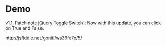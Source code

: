 <h1>Demo</h1>

v1.1, Patch note jQuery Toggle Switch :
Now with this update,
you can click on True and False.

http://jsfiddle.net/goniti/ws39fe7p/5/
